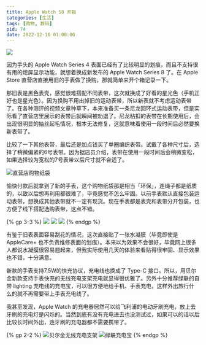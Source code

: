 ```yaml
---
title: Apple Watch S8 开箱
categories: [生活]
tags: [购物, 数码]
pid: 74
date: 2022-12-16 01:00:00
---
```


![](https://cos.pinlyu.com/posts/2022/74-watch1.webp)

因为手头的 Apple Watch Series 4 表面已经有了比较明显的划痕，而且不支持很有用的熄屏显示功能，就想着换成新发布的 Apple Watch Series 8 了。在 Apple Store 直营店直接用旧的手表做了换购，那就简单来开个箱记录一下。
<!-- more -->

那旧表是黑色表壳，感觉很难搭配不同表带，这次就换成了好看的星光色（手机正好也是星光色）。因为换购不用出掉旧的运动表带，所以新表就不考虑运动表带了。在各种测评的视频文章种草下，本来准备买一条尼龙回环式运动表带，但是实际看了直营店里展示的表带后就瞬间被劝退了。尼龙粘扣的表带在长期使用后，会出现很明显的抽丝起毛情况，根本无法修复，这就意味着使用一段时间后必然要换新表带了。

比较了一下其他表带，最后还是加点钱买了单圈编织表带。试戴了各种尺寸后，选择了稍微偏紧的6号表带。因为据店员介绍，表带在使用一段时间后会稍微变松，如果选择较为宽松的7号表带以后尺寸就不合适了。

![直营店购物纸袋](https://cos.pinlyu.com/posts/2022/74-watch2.webp#400x)

愉快付款后就拿到了新的手表，这个购物纸袋那是相当「环保」，连绳子都是纸质的，以致以后想再利用都很难了，毕竟感觉不怎么牢固。以前手表默认直接包装运动表带，想换成其他表带就不一定有现货。现在手表都是表壳和表带分开包装，也方便了线下搭配选购表带，这点不错。

{% gp 3-3 %}
![](https://cos.pinlyu.com/posts/2022/74-watch3.webp)
![](https://cos.pinlyu.com/posts/2022/74-watch4.webp)
![](https://cos.pinlyu.com/posts/2022/74-watch5.webp)
{% endgp %}

有鉴于旧表表面容易刮花的情况，这次直接贴了一张水凝膜（毕竟即使是 AppleCare+ 也不负责维修表面的划痕）。本来以为效果不会很好，毕竟网上很多人都说水凝膜很容易翘起来，但我实际使用几天的体验来看贴得很牢固、显示效果也不错，十分满意。

新款的手表支持7.5W的快充协议，充电线也换成了 Type-C 接口。所以，用贝尔金新款支持手表快充的无线充电支架充电就显得很优雅了。另外十分推荐绿联的自带 lighting 充电线的充电宝，可以很方便地给手机、手表充电，这样外出旅行什么的就不再需要带上手表充电线了。

我甚至发现，Apple Watch 的充电器居然可以给飞利浦的电动牙刷充电，放上去牙刷的充电灯是闪烁的。当然到底有没有充电进去也没测试过，如果可以的话以后比较长时间外出，连牙刷的充电器都不需要携带了。

{% gp 2-2 %}
![贝尔金无线充电支架](https://cos.pinlyu.com/posts/2022/74-watch6.webp)
![绿联充电宝](https://cos.pinlyu.com/posts/2022/74-watch7.webp)
{% endgp %}